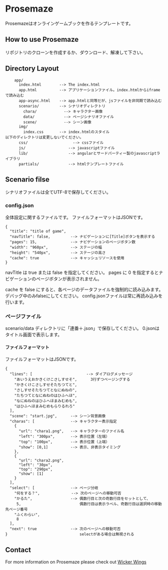 # Prosemaze

Prosemazeはオンラインゲームブックを作るテンプレートです。

## How to use Prosemaze

リポジトリのクローンを作成するか、ダウンロード、解凍して下さい。

## Directory Layout

```
    app/
      index.html        --> The index.html
      app.html          --> アプリケーションファイル。index.htmlからiframeで読み込む
      app-async.html    --> app.htmlと同等だが、jsファイルを非同期で読み込む
      scenario/         --> シナリオディレクトリ
        chara/            --> キャラクター画像
        data/             --> ページシナリオファイル
        scene/            --> シーン画像
      img/
        index.css       --> index.htmlのスタイル
以下のディレクトリは変更しないでください。
      css/                    --> cssファイル
      js/                   --> javascriptファイル
      lib/                  --> angularとサードパーティー製のjavascriptライブラリ
      partials/             --> htmlテンプレートファイル
```

## Scenario filse

シナリオファイルは全てUTF-8で保存してください。

### config.json

全体設定に関するファイルです。
ファイルフォーマットはJSONです。

```
{
  "title": "title of game",
  "navTitle": false,         --> ナビゲーションに[Title]ボタンを表示する
  "pages": 15,               --> ナビゲーションのページボタン数
  "width": "960px",          --> ステージの幅
  "height": "540px",         --> ステージの高さ
  "cache": true              --> キャッシュリソースを使用
}
```

navTitle は true または false を指定してください。
pages に 0 を指定するとナビゲーションのページボタンが表示されません。

cache を false にすると、各ページのデータファイルを強制的に読み込みます。デバッグ中のみfalseにしてください。
config.jsonファイルは常に再読み込みを行います。

### ページファイル

scenario/data ディレクトリに「連番＋.json」で保存してください。
0.jsonはタイトル画面で表示します。

#### ファイルフォーマット

ファイルフォーマットはJSONです。

```
{
  "lines": [                        --> ダイアログメッセージ
    "あいうえおかきくけこさしすせそ",      3行ずつページングする
    "かきくけこさしすせそたちつてと",
    "さしすせそたちつてとなにぬねの",
    "たちつてとなにぬねのはひふへほ",
    "なにぬねのはひふへほまみむめも",
    "はひふへほまみむめもらりるれろ"
  ],
  "scene": "start.jpg",      --> シーン背景画像
  "charas": [                --> キャラクター表示指定
    {
      "url": "chara1.png",   --> キャラクターのファイル名
      "left": "300px",       --> 表示位置（左端）
      "top": "100px",        --> 表示位置（上端）
      "show": [0,1]          --> 表示、非表示タイミング
    },
    {
      "url": "chara2.png",
      "left": "30px",
      "top": "290px",
      "show": [1]
    }
  ],
  "select": [                --> ページ分岐
    "何をする？",              --> 次のページへの移動可否
    "かるた",                 --> 偶数行目と次の奇数行目をセットとして、
     5,                          偶数行目は表示ラベル、奇数行目は選択時の移動先ページ番号
    "ふくわらい",
     8
  ],
  "next": true               --> 次のページへの移動可否
}                                selectがある場合は無視される
```


## Contact

For more information on Prosemaze please check out [Wicker Wings](http://www.wi-wi.jp/)
